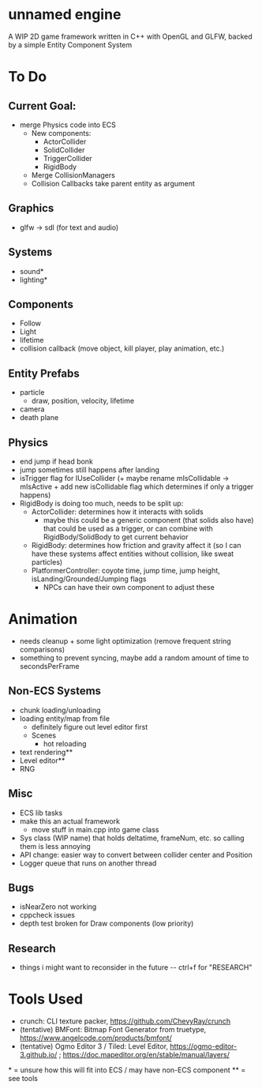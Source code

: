 # unnamed engine
A WIP 2D game framework written in C++ with OpenGL and GLFW, backed by a simple Entity Component System

# To Do 

## Current Goal: 
- merge Physics code into ECS
    - New components:
        - ActorCollider 
        - SolidCollider
        - TriggerCollider
        - RigidBody
    - Merge CollisionManagers
    - Collision Callbacks take parent entity as argument

## Graphics
- glfw -> sdl (for text and audio)

## Systems
- sound\*
- lighting\*

## Components
- Follow
- Light 
- lifetime
- collision callback (move object, kill player, play animation, etc.)

## Entity Prefabs
- particle
    - draw, position, velocity, lifetime
- camera
- death plane

## Physics
- end jump if head bonk
- jump sometimes still happens after landing 
- isTrigger flag for IUseCollider (+ maybe rename mIsCollidable -> mIsActive + add new isCollidable flag which determines if only a trigger happens)
- RigidBody is doing too much, needs to be split up:
    - ActorCollider: determines how it interacts with solids 
        - maybe this could be a generic component (that solids also have) that could be used as a trigger, or can combine with RigidBody/SolidBody to get current behavior
    - RigidBody: determines how friction and gravity affect it (so I can have these systems affect entities without collision, like sweat particles)
    - PlatformerController: coyote time, jump time, jump height, isLanding/Grounded/Jumping flags
        - NPCs can have their own component to adjust these

# Animation 
- needs cleanup + some light optimization (remove frequent string comparisons)
- something to prevent syncing, maybe add a random amount of time to secondsPerFrame

## Non-ECS Systems
- chunk loading/unloading
- loading entity/map from file
    - definitely figure out level editor first
    - Scenes
        - hot reloading
- text rendering\*\*
- Level editor\*\*
- RNG

## Misc
- ECS lib tasks
- make this an actual framework 
    - move stuff in main.cpp into game class
- Sys class (WIP name) that holds deltatime, frameNum, etc. so calling them is less annoying
- API change: easier way to convert between collider center and Position
- Logger queue that runs on another thread

## Bugs
- isNearZero not working
- cppcheck issues
- depth test broken for Draw components (low priority)

## Research
- things i might want to reconsider in the future -- ctrl+f for "RESEARCH" 

# Tools Used
- crunch: CLI texture packer, https://github.com/ChevyRay/crunch
- (tentative) BMFont: Bitmap Font Generator from truetype, https://www.angelcode.com/products/bmfont/
- (tentative) Ogmo Editor 3 / Tiled: Level Editor, https://ogmo-editor-3.github.io/ ; https://doc.mapeditor.org/en/stable/manual/layers/


\* = unsure how this will fit into ECS / may have non-ECS component
\*\* = see tools
